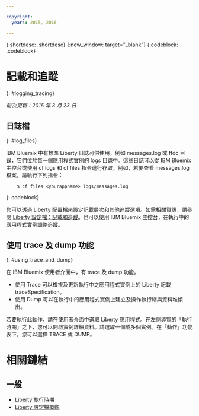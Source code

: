 ```yaml
---

copyright:
  years: 2015, 2016

---
```


{:shortdesc: .shortdesc}
{:new_window: target="_blank"}
{:codeblock: .codeblock}

# 記載和追蹤
{: #logging_tracing}

*前次更新：2016 年 3 月 23 日*

## 日誌檔
{: #log_files}

IBM Bluemix 中有標準 Liberty 日誌可供使用，例如 messages.log 或 ffdc 目錄，它們位於每一個應用程式實例的 logs 目錄中。這些日誌可以從 IBM Bluemix 主控台或使用 cf logs 和 cf files 指令進行存取。例如，若要查看 messages.log 檔案，請執行下列指令：
```
    $ cf files <yourappname> logs/messages.log
```
{: codeblock}

您可以透過 Liberty 配置檔來設定記載層次和其他追蹤選項。如需相關資訊，請參閱 [Liberty 設定檔：記載和追蹤](http://www.ibm.com/support/knowledgecenter/SSAW57_8.5.5/com.ibm.websphere.wlp.nd.multiplatform.doc/ae/rwlp_logging.html?cp=SSAW57_8.5.5%2F3-17-0-0)。也可以使用 IBM Bluemix 主控台，在執行中的應用程式實例調整追蹤。

## 使用 trace 及 dump 功能
{: #using_trace_and_dump}

在 IBM Bluemix 使用者介面中，有 trace 及 dump 功能。
* 使用 Trace 可以檢視及更新執行中之應用程式實例上的 Liberty 記載 traceSpecification。
* 使用 Dump 可以在執行中的應用程式實例上建立及操作執行緒與資料堆傾出。

若要執行此動作，請在使用者介面中選取 Liberty 應用程式。在左側導覽的「執行時期」之下，您可以開啟實例詳細資料。請選取一個或多個實例。在「動作」功能表下，您可以選擇 TRACE 或 DUMP。

# 相關鏈結
## 一般
* [Liberty 執行時期](index.html)
* [Liberty 設定檔概觀](http://www-01.ibm.com/support/knowledgecenter/SSAW57_8.5.5/com.ibm.websphere.wlp.nd.doc/ae/cwlp_about.html)

